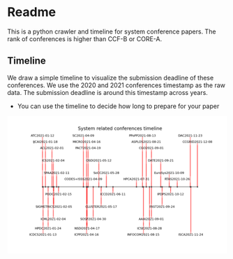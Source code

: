 # Readme

This is a python crawler and timeline for system conference papers. The rank of conferences is higher than CCF-B or CORE-A.

## Timeline

We draw a simple timeline to visualize the submission deadline of these conferences. We use the 2020 and 2021 conferences timestamp as the raw data. The submission deadline is around this timestamp across years.

* You can use the timeline to decide how long to prepare for your paper

![](./timeline.png)